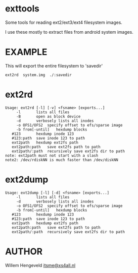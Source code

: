 exttools
========

Some tools for reading ext2/ext3/ext4 filesystem images.

I use these mostly to extract files from android system images.

EXAMPLE
=======

This will export the entire filesystem to 'savedir'

    ext2rd  system.img  ./:savedir

ext2rd
======


    Usage: ext2rd [-l] [-v] <fsname> [exports...]
         -l       lists all files
         -B       open as block device
         -d       verbosely lists all inodes
         -o OFS1/OFS2  specify offset to efs/sparse image
         -b from[-until]   hexdump blocks
       #123       hexdump inode 123
       #123:path  save inode 123 to path
       ext2path   hexdump ext2fs path
       ext2path:path   save ext2fs path to path
       ext2path/:path  recursively save ext2fs dir to path
    note: ext2path must not start with a slash
    note2: /dev/rdiskNN is much faster than /dev/diskNN

ext2dump
========

    Usage: ext2dump [-l] [-d] <fsname> [exports...]
         -l       lists all files
         -d       verbosely lists all inodes
         -o OFS1/OFS2  specify offset to efs/sparse image
         -b from[-until]   hexdump blocks
       #123       hexdump inode 123
       #123:path  save inode 123 to path
       ext2path   hexdump ext2fs path
       ext2path:path   save ext2fs path to path
       ext2path/:path  recursively save ext2fs dir to path


AUTHOR
======

Willem Hengeveld <itsme@xs4all.nl>

